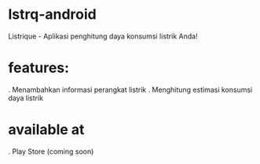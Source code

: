 # lstrq-android
Listrique - Aplikasi penghitung daya konsumsi listrik Anda!

# features:
. Menambahkan informasi perangkat listrik
. Menghitung estimasi konsumsi daya listrik

# available at
. Play Store (coming soon)
